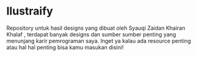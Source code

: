 # Ilustraify
Repository untuk hasil designs yang dibuat oleh Syauqi Zaidan Khairan Khalaf , terdapat banyak designs dan sumber sumber penting yang menunjang karir pemrograman saya. Inget ya kalau ada resource penting atau hal hal penting bisa kamu masukan disini!
